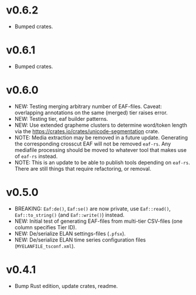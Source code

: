 # v0.6.2
- Bumped crates.

# v0.6.1
- Bumped crates.

# v0.6.0
- NEW: Testing merging arbitrary number of EAF-files. Caveat: overlapping annotations on the same (merged) tier raises error.
- NEW: Testing tier, eaf builder patterns.
- NEW: Use extended grapheme clusters to determine word/token length via the <https://crates.io/crates/unicode-segmentation> crate.
- NOTE: Media extraction may be removed in a future update. Generating the corresponding crosscut EAF will not be removed `eaf-rs`. Any mediafile processing should be moved to whatever tool that makes use of `eaf-rs` instead.
- NOTE: This is an update to be able to publish tools depending on `eaf-rs`. There are still things that require refactoring, or removal.

# v0.5.0
- BREAKING: `Eaf:de()`, `Eaf:se()` are now private, use `Eaf::read()`, `Eaf::to_string()` (and `Eaf::write()`) instead.
- NEW: Initial test of generating EAF-files from multi-tier CSV-files (one column specifies Tier ID).
- NEW: De/serialize ELAN settings-files (`.pfsx`).
- NEW: De/serialize ELAN time series configuration files (`MYELANFILE_tsconf.xml`).

# v0.4.1
- Bump Rust edition, update crates, readme.
